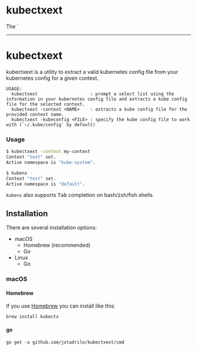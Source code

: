 # kubectxext

The `


-----

# kubectxext

kubectxext is a utility to extract a valid kubernetes config file from your kubernetes config for a given context.

```
USAGE:
  kubectxext                    : prompt a select list using the information in your kubernetes config file and extracts a kube config file for the selected context.
  kubectxext -context <NAME>    : extracts a kube config file for the provided context name.
  kubectxext -kubeconfig <FILE> : specify the kube config file to work with (`~/.kube/config` by default)
```


### Usage

```sh
$ kubectxext -context my-context
Context "test" set.
Active namespace is "kube-system".

$ kubens -
Context "test" set.
Active namespace is "default".
```

`kubens` also supports <kbd>Tab</kbd> completion on bash/zsh/fish shells.

## Installation

There are several installation options:

- macOS
  - Homebrew (recommended)
  - Go
- Linux
  - Go

### macOS

#### Homebrew

If you use [Homebrew](https://brew.sh/) you can install like this:

    brew install kubectx

#### go

    go get -u github.com/jotadrilo/kubectxext/cmd
